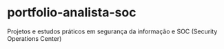 # portfolio-analista-soc
Projetos e estudos práticos em segurança da informação e SOC (Security Operations Center)
